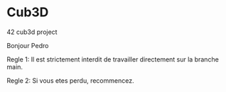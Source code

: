 # Cub3D
42 cub3d project

Bonjour Pedro

Regle 1: Il est strictement interdit de travailler directement sur la branche main.

Regle 2: Si vous etes perdu, recommencez.
